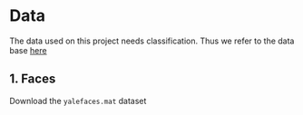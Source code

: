 # Data 

The data used on this project needs classification. Thus we refer to the data base [here](https://drive.google.com/drive/folders/1SQ77P5t5RUWCSucmk4jPFbufFMX8VrJG)

## 1. Faces

Download the `yalefaces.mat` dataset
